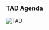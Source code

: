 ### TAD Agenda

![TAD](https://user-images.githubusercontent.com/71336562/231618913-6a11f83d-0c9c-436c-a329-72b263592dd7.png)
